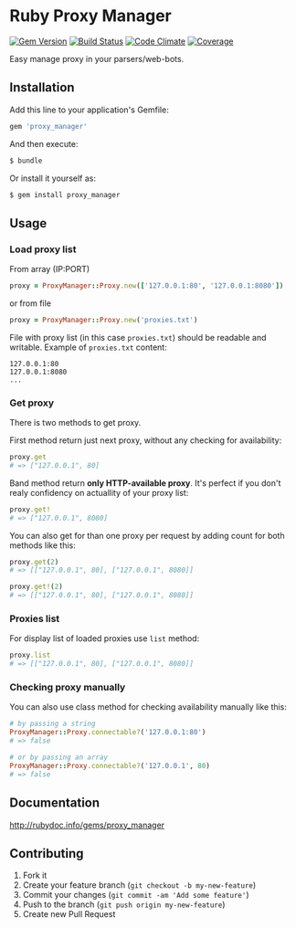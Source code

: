 # Ruby Proxy Manager

[![Gem Version](https://badge.fury.io/rb/proxy_manager.svg)](http://badge.fury.io/rb/proxy_manager)
[![Build Status](https://travis-ci.org/bloodyhistory/proxy_manager.svg?branch=master)](https://travis-ci.org/bloodyhistory/proxy_manager)
[![Code Climate](https://codeclimate.com/github/bloodyhistory/proxy_manager.png)](https://codeclimate.com/github/bloodyhistory/proxy_manager)
[![Coverage](https://codeclimate.com/github/bloodyhistory/proxy_manager/coverage.png)](https://codeclimate.com/github/bloodyhistory/proxy_manager)

Easy manage proxy in your parsers/web-bots.


## Installation

Add this line to your application's Gemfile:

```ruby
gem 'proxy_manager'
```

And then execute:

```bash
$ bundle
```

Or install it yourself as:

```bash
$ gem install proxy_manager
```

## Usage

### Load proxy list

From array (IP:PORT)

```ruby
proxy = ProxyManager::Proxy.new(['127.0.0.1:80', '127.0.0.1:8080'])
```

or from file

```ruby
proxy = ProxyManager::Proxy.new('proxies.txt')
```

File with proxy list (in this case `proxies.txt`) should be readable and
writable.
Example of `proxies.txt` content:

```
127.0.0.1:80
127.0.0.1:8080
...
```

### Get proxy

There is two methods to get proxy.

First method return just next proxy, without any checking for availability:

```ruby
proxy.get
# => ["127.0.0.1", 80]
```

Band method return **only HTTP-available proxy**. It's perfect if you don't
realy confidency on actuallity of your proxy list:

```ruby
proxy.get!
# => ["127.0.0.1", 8080]
```

You can also get for than one proxy per request by adding count for both
methods like this:

```ruby
proxy.get(2)
# => [["127.0.0.1", 80], ["127.0.0.1", 8080]]

proxy.get!(2)
# => [["127.0.0.1", 80], ["127.0.0.1", 8080]]
```

### Proxies list

For display list of loaded proxies use `list` method:

```ruby
proxy.list
# => [["127.0.0.1", 80], ["127.0.0.1", 8080]]
```

### Checking proxy manually

You can also use class method for checking availability manually like this:

```ruby
# by passing a string
ProxyManager::Proxy.connectable?('127.0.0.1:80')
# => false

# or by passing an array
ProxyManager::Proxy.connectable?('127.0.0.1', 80)
# => false
```

## Documentation

http://rubydoc.info/gems/proxy_manager

## Contributing

1. Fork it
2. Create your feature branch (`git checkout -b my-new-feature`)
3. Commit your changes (`git commit -am 'Add some feature'`)
4. Push to the branch (`git push origin my-new-feature`)
5. Create new Pull Request
